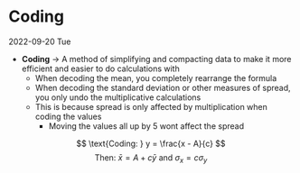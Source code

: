 # Coding
2022-09-20 Tue

- **Coding** -> A method of simplifying and compacting data to make it more efficient and easier to do calculations with
	- When decoding the mean, you completely rearrange the formula
	- When decoding the standard deviation or other measures of spread, you only undo the multiplicative calculations
	- This is because spread is only affected by multiplication when coding the values
		- Moving the values all up by 5 wont affect the spread

$$
\text{Coding: } y = \frac{x - A}{c}
$$
$$
\text{Then: } \bar{x} = A + c\bar{y}
\text{ and } \sigma_x = c\sigma_y
$$
